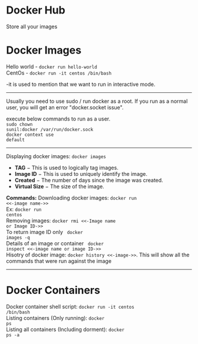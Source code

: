 # Docker Hub
Store all your images

# Docker Images
Hello world - <code>docker run hello-world</code><br>
CentOs - <code>docker run -it centos /bin/bash</code><br>

-it is used to mention that we want to run in interactive mode.<br>


<hr>
Usually you need to use sudo / run docker as a root. If you run as a normal user, you will get an error "docker.socket issue". <br>

execute below commands to run as a user.<br>
<code>sudo chown sunil:docker /var/run/docker.sock</code><br>
<code>docker context use default</code><br>
<hr>

Displaying docker images: <code>docker images</code><br>
<ul>
<li><b>TAG</b> − This is used to logically tag images.</li>
<li><b>Image ID</b> − This is used to uniquely identify the image.</li>
<li><b>Created</b> − The number of days since the image was created.</li>
<li><b>Virtual Size</b> − The size of the image.</li>
</ul>

<b>Commands:</b>
Downloading docker images: <code>docker run <<-image name->></code><br>
Ex: <code>docker run centos</code><br>
Removing images: <code>docker rmi <<-Image name or Image ID->></code><br>
To return image ID only <code> docker images -q </code><br>
Details of an image or container <code> docker inspect <<-image name or image ID->></code><br>
Hisotry of docker image: <code>docker history <<-image->></code>. This will show all the commands that were run against the image<br>
<hr>

# Docker Containers

Docker container shell script: <code>docker run -it centos /bin/bash</code><br>
Listing containers (Only running): <code>docker ps</code><br>
Listing all containers (Including dorment): <code>docker ps -a</code><br>
